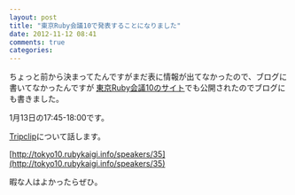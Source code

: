 ```yaml
---
layout: post
title: "東京Ruby会議10で発表することになりました"
date: 2012-11-12 08:41
comments: true
categories:
---
```


ちょっと前から決まってたんですがまだ表に情報が出てなかったので、ブログに書いてなかったんですが
[東京Ruby会議10のサイト](http://tokyo10.rubykaigi.info/)でも公開されたのでブログにも書きました。

1月13日の17:45-18:00です。

[Tripclip](http://tripclip.jp/)について話します。

[http://tokyo10.rubykaigi.info/speakers/35](http://tokyo10.rubykaigi.info/speakers/35)

暇な人はよかったらぜひ。
